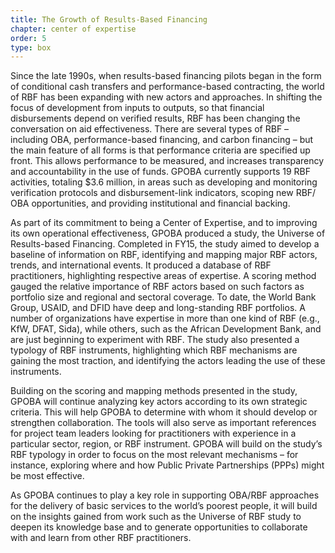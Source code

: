 ```yaml
---
title: The Growth of Results-Based Financing
chapter: center of expertise
order: 5
type: box
---
```


Since the late 1990s, when results-based financing pilots began in the form of conditional cash transfers and performance-based contracting, the world of RBF has been expanding with new actors and approaches. In shifting the focus of development from inputs to outputs, so that financial disbursements depend on verified results, RBF has been changing the conversation on aid effectiveness. There are several types of RBF – including OBA, performance-based financing, and carbon financing – but the main feature of all forms is that performance criteria are specified up front. This allows performance to be measured, and increases transparency and accountability in the use of funds. GPOBA currently supports 19 RBF activities, totaling $3.6 million, in areas such as developing and monitoring verification protocols and disbursement-link indicators, scoping new RBF/ OBA opportunities, and providing institutional and financial backing.

As part of its commitment to being a Center of Expertise, and to improving its own operational effectiveness, GPOBA produced a study, the Universe of Results-based Financing. Completed in FY15, the study aimed to develop a baseline of information on RBF, identifying and mapping major RBF actors, trends, and international events. It produced a database of RBF practitioners, highlighting respective areas of expertise. A scoring method gauged the relative importance of RBF actors based on such factors as portfolio size and regional and
sectoral coverage. To date, the World Bank Group, USAID, and DFID have deep and long-standing RBF portfolios. A number of organizations have expertise in more than one kind of RBF (e.g., KfW, DFAT, Sida), while others, such as the African Development Bank, and are just beginning to experiment with RBF. The study also presented a typology of RBF instruments, highlighting which RBF mechanisms are gaining the most traction, and identifying the actors leading the use of these instruments.

Building on the scoring and mapping methods presented in the study, GPOBA will continue analyzing key actors according to its own strategic criteria. This will help GPOBA to determine with whom it should develop or strengthen collaboration. The tools will also serve as important references for project team leaders looking for practitioners with experience in a particular sector, region, or RBF instrument. GPOBA will build on the study’s RBF typology in order to focus on the most relevant mechanisms – for instance, exploring where and how Public Private Partnerships (PPPs) might be most effective.

As GPOBA continues to play a key role in supporting OBA/RBF approaches for the delivery of basic services to the world’s poorest people, it will build on the insights gained from work such as the Universe of RBF study to deepen its knowledge base and to generate opportunities to collaborate with and learn from other RBF practitioners.